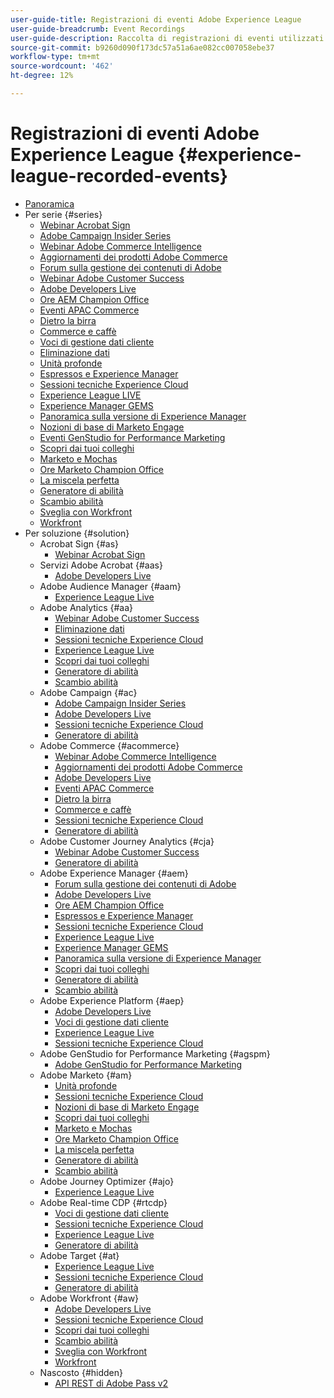 ```yaml
---
user-guide-title: Registrazioni di eventi Adobe Experience League
user-guide-breadcrumb: Event Recordings
user-guide-description: Raccolta di registrazioni di eventi utilizzati per l'utilizzo dei prodotti Adobe Enterprise
source-git-commit: b9260d090f173dc57a51a6ae082cc007058ebe37
workflow-type: tm+mt
source-wordcount: '462'
ht-degree: 12%

---
```



# Registrazioni di eventi Adobe Experience League {#experience-league-recorded-events}

+ [Panoramica](overview.md)
+ Per serie {#series}
   + [Webinar Acrobat Sign](https://experienceleague.adobe.com/docs/events/acrobat-sign-webinars/overview.html?lang=it)
   + [Adobe Campaign Insider Series](https://experienceleague.adobe.com/docs/events/adobe-campaign-insider-recordings/overview.html?lang=it)
   + [Webinar Adobe Commerce Intelligence](https://experienceleague.adobe.com/docs/events/mbi-webinars-recordings/overview.html?lang=it)
   + [Aggiornamenti dei prodotti Adobe Commerce](https://experienceleague.adobe.com/docs/events/adobe-commerce-product-update-recordings/overview.html?lang=it)
   + [Forum sulla gestione dei contenuti di Adobe](https://experienceleague.adobe.com/docs/events/adobe-content-management-forum-recordings/overview.html?lang=it)
   + [Webinar Adobe Customer Success](https://experienceleague.adobe.com/docs/events/adobe-customer-success-webinar-recordings/overview.html?lang=it)
   + [Adobe Developers Live](https://experienceleague.adobe.com/docs/events/adobe-developers-live-recordings/overview.html?lang=it)
   + [Ore AEM Champion Office](https://experienceleague.adobe.com/docs/events/aem-champion-office-hours/overview.html?lang=it)
   + [Eventi APAC Commerce](https://experienceleague.adobe.com/docs/events/apac-commerce-recordings/overview.html?lang=it)
   + [Dietro la birra](https://experienceleague.adobe.com/docs/events/behind-the-brew-recordings/overview.html?lang=it)
   + [Commerce e caffè](https://experienceleague.adobe.com/docs/events/commerce-and-coffee-recordings/overview.html?lang=it)
   + [Voci di gestione dati cliente](https://experienceleague.adobe.com/docs/events/customer-data-management-voices-recordings/overview.html?lang=it)
   + [Eliminazione dati](https://experienceleague.adobe.com/docs/events/data-drip-recordings/overview.html?lang=it)
   + [Unità profonde](https://experienceleague.adobe.com/docs/events/deep-dives-recordings/overview.html?lang=it)
   + [Espressos e Experience Manager](https://experienceleague.adobe.com/docs/events/espressos-and-experience-manager-recordings/overview.html?lang=it)
   + [Sessioni tecniche Experience Cloud](https://experienceleague.adobe.com/docs/events/tech-sessions/overview.html?lang=it)
   + [Experience League LIVE](https://experienceleague.adobe.com/docs/events/experience-league-live-recordings/overview.html?lang=it)
   + [Experience Manager GEMS](https://experienceleague.adobe.com/docs/events/experience-manager-gems-recordings/overview.html?lang=it)
   + [Panoramica sulla versione di Experience Manager](https://experienceleague.adobe.com/docs/events/aemcs-release-update-recordings/overview.html?lang=it)
   + [Nozioni di base di Marketo Engage](https://experienceleague.adobe.com/it/docs/events/foundations-of-marketo-engage-webinars/overview)
   + [Eventi GenStudio for Performance Marketing](https://experienceleague.adobe.com/docs/events/genstudio-for-performance-marketing-events/overview.html?lang=it)
   + [Scopri dai tuoi colleghi](https://experienceleague.adobe.com/docs/events/learn-from-your-peers-recordings/overview.html?lang=it)
   + [Marketo e Mochas](https://experienceleague.adobe.com/docs/events/marketo-and-mochas-recordings/overview.html?lang=it)
   + [Ore Marketo Champion Office](https://experienceleague.adobe.com/docs/events/marketo-champion-office-hours/overview.html?lang=it)
   + [La miscela perfetta](https://experienceleague.adobe.com/docs/events/perfect-blend/overview.html)
   + [Generatore di abilità](https://experienceleague.adobe.com/docs/events/skill-builder-recordings/overview.html?lang=it)
   + [Scambio abilità](https://experienceleague.adobe.com/docs/events/the-skill-exchange-recordings/overview.html?lang=it)
   + [Sveglia con Workfront](https://experienceleague.adobe.com/docs/events/wake-up-with-workfront-recordings/overview.html?lang=it)
   + [Workfront](https://experienceleague.adobe.com/docs/events/workfront-recordings/overview.html?lang=it)
+ Per soluzione {#solution}
   + Acrobat Sign {#as}
      + [Webinar Acrobat Sign](https://experienceleague.adobe.com/docs/events/acrobat-sign-webinars/overview.html?lang=it)
   + Servizi Adobe Acrobat {#aas}
      + [Adobe Developers Live](https://experienceleague.adobe.com/docs/events/adobe-developers-live-recordings/overview.html?lang=it)
   + Adobe Audience Manager {#aam}
      + [Experience League Live](https://experienceleague.adobe.com/docs/events/experience-league-live-recordings/overview.html?lang=it)
   + Adobe Analytics {#aa}
      + [Webinar Adobe Customer Success](https://experienceleague.adobe.com/docs/events/adobe-customer-success-webinar-recordings/overview.html?lang=it)
      + [Eliminazione dati](https://experienceleague.adobe.com/docs/events/data-drip-recordings/overview.html?lang=it)
      + [Sessioni tecniche Experience Cloud](https://experienceleague.adobe.com/docs/events/tech-sessions/overview.html?lang=it)
      + [Experience League Live](https://experienceleague.adobe.com/docs/events/experience-league-live-recordings/overview.html?lang=it)
      + [Scopri dai tuoi colleghi](https://experienceleague.adobe.com/docs/events/learn-from-your-peers-recordings/overview.html?lang=it)
      + [Generatore di abilità](https://experienceleague.adobe.com/docs/events/skill-builder-recordings/overview.html?lang=it)
      + [Scambio abilità](https://experienceleague.adobe.com/docs/events/the-skill-exchange-recordings/overview.html?lang=it)
   + Adobe Campaign {#ac}
      + [Adobe Campaign Insider Series](https://experienceleague.adobe.com/docs/events/adobe-campaign-insider-recordings/overview.html?lang=it)
      + [Adobe Developers Live](https://experienceleague.adobe.com/docs/events/adobe-developers-live-recordings/overview.html?lang=it)
      + [Sessioni tecniche Experience Cloud](https://experienceleague.adobe.com/docs/events/tech-sessions/overview.html?lang=it)
      + [Generatore di abilità](https://experienceleague.adobe.com/docs/events/skill-builder-recordings/overview.html?lang=it)
   + Adobe Commerce {#acommerce}
      + [Webinar Adobe Commerce Intelligence](https://experienceleague.adobe.com/docs/events/mbi-webinars-recordings/overview.html?lang=it)
      + [Aggiornamenti dei prodotti Adobe Commerce](https://experienceleague.adobe.com/docs/events/adobe-commerce-product-update-recordings/overview.html?lang=it)
      + [Adobe Developers Live](https://experienceleague.adobe.com/docs/events/adobe-developers-live-recordings/overview.html?lang=it)
      + [Eventi APAC Commerce](https://experienceleague.adobe.com/docs/events/apac-commerce-recordings/overview.html?lang=it)
      + [Dietro la birra](https://experienceleague.adobe.com/docs/events/behind-the-brew-recordings/overview.html?lang=it)
      + [Commerce e caffè](https://experienceleague.adobe.com/docs/events/commerce-and-coffee-recordings/overview.html?lang=it)
      + [Sessioni tecniche Experience Cloud](https://experienceleague.adobe.com/docs/events/tech-sessions/overview.html?lang=it)
      + [Generatore di abilità](https://experienceleague.adobe.com/docs/events/skill-builder-recordings/overview.html?lang=it)
   + Adobe Customer Journey Analytics {#cja}
      + [Webinar Adobe Customer Success](https://experienceleague.adobe.com/docs/events/adobe-customer-success-webinar-recordings/overview.html?lang=it)
      + [Generatore di abilità](https://experienceleague.adobe.com/docs/events/skill-builder-recordings/overview.html?lang=it)
   + Adobe Experience Manager {#aem}
      + [Forum sulla gestione dei contenuti di Adobe](https://experienceleague.adobe.com/docs/events/adobe-content-management-forum-recordings/overview.html?lang=it)
      + [Adobe Developers Live](https://experienceleague.adobe.com/docs/events/adobe-developers-live-recordings/overview.html?lang=it)
      + [Ore AEM Champion Office](https://experienceleague.adobe.com/docs/events/aem-champion-office-hours/overview.html?lang=it)
      + [Espressos e Experience Manager](https://experienceleague.adobe.com/docs/events/espressos-and-experience-manager-recordings/overview.html?lang=it)
      + [Sessioni tecniche Experience Cloud](https://experienceleague.adobe.com/docs/events/tech-sessions/overview.html?lang=it)
      + [Experience League Live](https://experienceleague.adobe.com/docs/events/experience-league-live-recordings/overview.html?lang=it)
      + [Experience Manager GEMS](https://experienceleague.adobe.com/docs/events/experience-manager-gems-recordings/overview.html?lang=it)
      + [Panoramica sulla versione di Experience Manager](https://experienceleague.adobe.com/docs/events/aemcs-release-update-recordings/overview.html?lang=it)
      + [Scopri dai tuoi colleghi](https://experienceleague.adobe.com/docs/events/learn-from-your-peers-recordings/overview.html?lang=it)
      + [Generatore di abilità](https://experienceleague.adobe.com/docs/events/skill-builder-recordings/overview.html?lang=it)
      + [Scambio abilità](https://experienceleague.adobe.com/docs/events/the-skill-exchange-recordings/overview.html?lang=it)
   + Adobe Experience Platform {#aep}
      + [Adobe Developers Live](https://experienceleague.adobe.com/docs/events/adobe-developers-live-recordings/overview.html?lang=it)
      + [Voci di gestione dati cliente](https://experienceleague.adobe.com/docs/events/customer-data-management-voices-recordings/overview.html?lang=it)
      + [Experience League Live](https://experienceleague.adobe.com/docs/events/experience-league-live-recordings/overview.html?lang=it)
      + [Sessioni tecniche Experience Cloud](https://experienceleague.adobe.com/docs/events/tech-sessions/overview.html?lang=it)
   + Adobe GenStudio for Performance Marketing {#agspm}
      + [Adobe GenStudio for Performance Marketing](https://experienceleague.adobe.com/docs/events/genstudio-for-performance-marketing-events/overview.html?lang=it)
   + Adobe Marketo {#am}
      + [Unità profonde](https://experienceleague.adobe.com/docs/events/deep-dives-recordings/overview.html?lang=it)
      + [Sessioni tecniche Experience Cloud](https://experienceleague.adobe.com/docs/events/tech-sessions/overview.html?lang=it)
      + [Nozioni di base di Marketo Engage](https://experienceleague.adobe.com/it/docs/events/foundations-of-marketo-engage-webinars/overview)
      + [Scopri dai tuoi colleghi](https://experienceleague.adobe.com/docs/events/learn-from-your-peers-recordings/overview.html?lang=it)
      + [Marketo e Mochas](https://experienceleague.adobe.com/docs/events/marketo-and-mochas-recordings/overview.html?lang=it)
      + [Ore Marketo Champion Office](https://experienceleague.adobe.com/docs/events/marketo-champion-office-hours/overview.html?lang=it)
      + [La miscela perfetta](https://experienceleague.adobe.com/docs/events/perfect-blend/overview.html)
      + [Generatore di abilità](https://experienceleague.adobe.com/docs/events/skill-builder-recordings/overview.html?lang=it)
      + [Scambio abilità](https://experienceleague.adobe.com/docs/events/the-skill-exchange-recordings/overview.html?lang=it)
   + Adobe Journey Optimizer {#ajo}
      + [Experience League Live](https://experienceleague.adobe.com/docs/events/experience-league-live-recordings/overview.html?lang=it)
   + Adobe Real-time CDP {#rtcdp}
      + [Voci di gestione dati cliente](https://experienceleague.adobe.com/docs/events/customer-data-management-voices-recordings/overview.html?lang=it)
      + [Sessioni tecniche Experience Cloud](https://experienceleague.adobe.com/docs/events/tech-sessions/overview.html?lang=it)
      + [Experience League Live](https://experienceleague.adobe.com/docs/events/experience-league-live-recordings/overview.html?lang=it)
      + [Generatore di abilità](https://experienceleague.adobe.com/docs/events/skill-builder-recordings/overview.html?lang=it)
   + Adobe Target {#at}
      + [Experience League Live](https://experienceleague.adobe.com/docs/events/experience-league-live-recordings/overview.html?lang=it)
      + [Sessioni tecniche Experience Cloud](https://experienceleague.adobe.com/docs/events/tech-sessions/overview.html?lang=it)
      + [Generatore di abilità](https://experienceleague.adobe.com/docs/events/skill-builder-recordings/overview.html?lang=it)
   + Adobe Workfront {#aw}
      + [Adobe Developers Live](https://experienceleague.adobe.com/docs/events/adobe-developers-live-recordings/overview.html?lang=it)
      + [Sessioni tecniche Experience Cloud](https://experienceleague.adobe.com/docs/events/tech-sessions/overview.html?lang=it)
      + [Scopri dai tuoi colleghi](https://experienceleague.adobe.com/docs/events/learn-from-your-peers-recordings/overview.html?lang=it)
      + [Scambio abilità](https://experienceleague.adobe.com/docs/events/the-skill-exchange-recordings/overview.html?lang=it)
      + [Sveglia con Workfront](https://experienceleague.adobe.com/docs/events/wake-up-with-workfront-recordings/overview.html?lang=it)
      + [Workfront](https://experienceleague.adobe.com/docs/events/workfront-recordings/overview.html?lang=it)
   + Nascosto {#hidden}
      + [API REST di Adobe Pass v2](../single-events/adobe-pass-rest-api-v2.md)